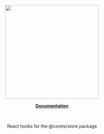 <p align="center"><a href="https://corets.github.io"><img src="https://corets.github.io/public/logo-github-readme.svg" width="300"/></a></p>

<p align="center"><b><a href="https://corets.github.io/use-store">Documentation</a></b><br/><br/><br/></p>

<p align="center">React hooks for the @corets/store package</p>
